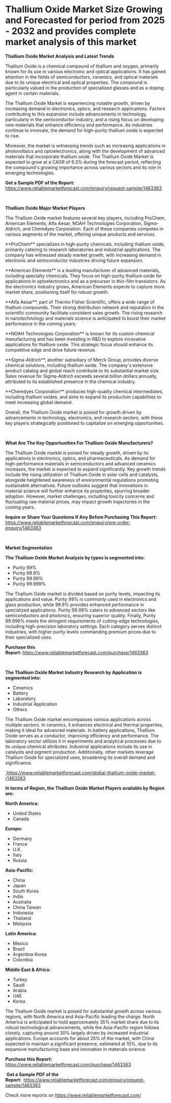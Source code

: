 <p><h1>Thallium Oxide Market Size Growing and Forecasted for period from 2025 - 2032 and provides complete market analysis of this market</h1></p><p><strong>Thallium Oxide Market Analysis and Latest Trends</strong></p>
<p><p>Thallium Oxide is a chemical compound of thallium and oxygen, primarily known for its use in various electronic and optical applications. It has gained attention in the fields of semiconductors, ceramics, and optical materials due to its unique electrical and optical properties. The compound is particularly valued in the production of specialized glasses and as a doping agent in certain materials.</p><p>The Thallium Oxide Market is experiencing notable growth, driven by increasing demand in electronics, optics, and research applications. Factors contributing to this expansion include advancements in technology, particularly in the semiconductor industry, and a rising focus on developing new materials that enhance efficiency and performance. As industries continue to innovate, the demand for high-purity thallium oxide is expected to rise.</p><p>Moreover, the market is witnessing trends such as increasing applications in photovoltaics and optoelectronics, along with the development of advanced materials that incorporate thallium oxide. The Thallium Oxide Market is expected to grow at a CAGR of 8.3% during the forecast period, reflecting the compound's growing importance across various sectors and its role in emerging technologies.</p></p>
<p><strong>Get a Sample PDF of the Report:&nbsp;</strong> <a href="https://www.reliablemarketforecast.com/enquiry/request-sample/1463363?utm_campaign=3089&utm_medium=2&utm_source=Github&utm_content=ia&utm_term=01042025&utm_id=thallium-oxide">https://www.reliablemarketforecast.com/enquiry/request-sample/1463363</a></p>
<p>&nbsp;</p>
<p><strong>Thallium Oxide Major Market Players</strong></p>
<p><p>The Thallium Oxide market features several key players, including ProChem, American Elements, Alfa Aesar, NOAH Technologies Corporation, Sigma-Aldrich, and Chemdyes Corporation. Each of these companies competes in various segments of the market, offering unique products and services.</p><p>**ProChem** specializes in high-purity chemicals, including thallium oxide, primarily catering to research laboratories and industrial applications. The company has witnessed steady market growth, with increasing demand in electronic and semiconductor industries driving future expansion.</p><p>**American Elements** is a leading manufacturer of advanced materials, including specialty chemicals. They focus on high-purity thallium oxide for applications in optoelectronics and as a precursor in thin-film transistors. As the electronics industry grows, American Elements expects to capture more market share, positioning itself for robust growth.</p><p>**Alfa Aesar**, part of Thermo Fisher Scientific, offers a wide range of thallium compounds. Their strong distribution network and reputation in the scientific community facilitate consistent sales growth. The rising research in nanotechnology and materials science is anticipated to boost their market performance in the coming years.</p><p>**NOAH Technologies Corporation** is known for its custom chemical manufacturing and has been investing in R&D to explore innovative applications for thallium oxide. This strategic focus should enhance its competitive edge and drive future revenue.</p><p>**Sigma-Aldrich**, another subsidiary of Merck Group, provides diverse chemical solutions, including thallium oxide. The company's extensive product catalog and global reach contribute to its substantial market size. Sales revenue for Sigma-Aldrich exceeds several billion dollars annually, attributed to its established presence in the chemical industry.</p><p>**Chemdyes Corporation** produces high-quality chemical intermediates, including thallium oxides, and aims to expand its production capabilities to meet increasing global demand.</p><p>Overall, the Thallium Oxide market is poised for growth driven by advancements in technology, electronics, and research sectors, with these key players strategically positioned to capitalize on emerging opportunities.</p></p>
<p>&nbsp;</p>
<p><strong>What Are The Key Opportunities For Thallium Oxide Manufacturers?</strong></p>
<p><p>The Thallium Oxide market is poised for steady growth, driven by its applications in electronics, optics, and pharmaceuticals. As demand for high-performance materials in semiconductors and advanced ceramics increases, the market is expected to expand significantly. Key growth trends include the rising utilization of Thallium Oxide in solar cells and catalysts, alongside heightened awareness of environmental regulations promoting sustainable alternatives. Future outlooks suggest that innovations in material science will further enhance its properties, spurring broader adoption. However, market challenges, including toxicity concerns and fluctuating raw material prices, may impact growth trajectories in the coming years.</p></p>
<p><strong>Inquire or Share Your Questions If Any Before Purchasing This Report:</strong> <a href="https://www.reliablemarketforecast.com/enquiry/pre-order-enquiry/1463363?utm_campaign=3089&utm_medium=2&utm_source=Github&utm_content=ia&utm_term=01042025&utm_id=thallium-oxide">https://www.reliablemarketforecast.com/enquiry/pre-order-enquiry/1463363</a></p>
<p>&nbsp;</p>
<p><strong>Market Segmentation</strong></p>
<p><strong>The Thallium Oxide Market Analysis by types is segmented into:</strong></p>
<p><ul><li>Purity 99%</li><li>Purity 99.9%</li><li>Purity 99.99%</li><li>Purity 99.999%</li></ul></p>
<p><p>The Thallium Oxide market is divided based on purity levels, impacting its applications and value. Purity 99% is commonly used in electronics and glass production, while 99.9% provides enhanced performance in specialized applications. Purity 99.99% caters to advanced sectors like semiconductors and photonics, ensuring superior quality. Finally, Purity 99.999% meets the stringent requirements of cutting-edge technologies, including high-precision laboratory settings. Each category serves distinct industries, with higher purity levels commanding premium prices due to their specialized uses.</p></p>
<p><strong>Purchase this Report:&nbsp;</strong><a href="https://www.reliablemarketforecast.com/purchase/1463363?utm_campaign=3089&utm_medium=2&utm_source=Github&utm_content=ia&utm_term=01042025&utm_id=thallium-oxide">https://www.reliablemarketforecast.com/purchase/1463363</a></p>
<p>&nbsp;</p>
<p><strong>The Thallium Oxide Market Industry Research by Application is segmented into:</strong></p>
<p><ul><li>Ceramics</li><li>Battery</li><li>Laboratory</li><li>Industrial Application</li><li>Others</li></ul></p>
<p><p>The Thallium Oxide market encompasses various applications across multiple sectors. In ceramics, it enhances electrical and thermal properties, making it ideal for advanced materials. In battery applications, Thallium Oxide serves as a conductor, improving efficiency and performance. The laboratory sector utilizes it in experiments and analytical processes due to its unique chemical attributes. Industrial applications include its use in catalysts and pigment production. Additionally, other markets leverage Thallium Oxide for specialized uses, broadening its overall demand and significance.</p></p>
<p><a href="https://www.reliablemarketforecast.com/global-thallium-oxide-market-r1463363?utm_campaign=3089&utm_medium=2&utm_source=Github&utm_content=ia&utm_term=01042025&utm_id=thallium-oxide">&nbsp;https://www.reliablemarketforecast.com/global-thallium-oxide-market-r1463363</a></p>
<p><strong>In terms of Region, the Thallium Oxide Market Players available by Region are:</strong></p>
<p>
    <p> <strong> North America: </strong>
        <ul>
            <li>United States</li>
            <li>Canada</li>
        </ul>
        </p> 
    <p> <strong> Europe: </strong>
        <ul>
            <li>Germany</li>
            <li>France</li>
            <li>U.K.</li>
            <li>Italy</li>
            <li>Russia</li>
        </ul>
        </p> 
    <p> <strong> Asia-Pacific: </strong>
        <ul>
            <li>China</li>
            <li>Japan</li>
            <li>South Korea</li>
            <li>India</li>
            <li>Australia</li>
            <li>China Taiwan</li>
            <li>Indonesia</li>
            <li>Thailand</li>
            <li>Malaysia</li>
        </ul>
        </p> 
    <p> <strong> Latin America: </strong>
        <ul>
            <li>Mexico</li>
            <li>Brazil</li>
            <li>Argentina Korea</li>
            <li>Colombia</li>
        </ul>
        </p> 
    <p> <strong> Middle East & Africa: </strong>
        <ul>
            <li>Turkey</li>
            <li>Saudi</li>
            <li>Arabia</li>
            <li>UAE</li>
            <li>Korea</li>
        </ul>
    </p>
    </p>
<p><p>The Thallium Oxide market is poised for substantial growth across various regions, with North America and Asia-Pacific leading the charge. North America is anticipated to hold approximately 35% market share due to its robust technological advancements, while the Asia-Pacific region follows closely, capturing around 30% largely driven by increased industrial applications. Europe accounts for about 25% of the market, with China expected to maintain a significant presence, estimated at 10%, due to its expansive manufacturing base and innovation in materials science.</p></p>
<p><strong>Purchase this Report: </strong><a href="https://www.reliablemarketforecast.com/purchase/1463363?utm_campaign=3089&utm_medium=2&utm_source=Github&utm_content=ia&utm_term=01042025&utm_id=thallium-oxide">https://www.reliablemarketforecast.com/purchase/1463363</a></p>
<p>&nbsp;<strong>Get a Sample PDF of the Report:&nbsp;&nbsp;</strong><a href="https://www.reliablemarketforecast.com/enquiry/request-sample/1463363?utm_campaign=3089&utm_medium=2&utm_source=Github&utm_content=ia&utm_term=01042025&utm_id=thallium-oxide">https://www.reliablemarketforecast.com/enquiry/request-sample/1463363</a></p>
<p><strong></strong></p>
<p>Check more reports on <a href="https://www.reliablemarketforecast.com/?utm_campaign=3089&utm_medium=2&utm_source=Github&utm_content=ia&utm_term=01042025&utm_id=thallium-oxide">https://www.reliablemarketforecast.com/</a></p>